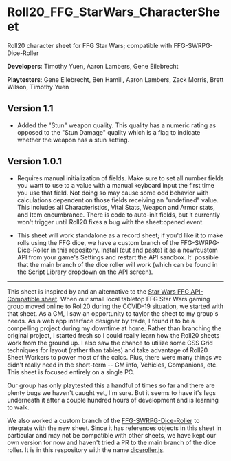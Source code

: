 # Roll20_FFG_StarWars_CharacterSheet
Roll20 character sheet for FFG Star Wars; compatible with FFG-SWRPG-Dice-Roller

**Developers**:  Timothy Yuen, Aaron Lambers, Gene Eilebrecht

**Playtesters**:  Gene Eilebrecht, Ben Hamill, Aaron Lambers, Zack Morris, Brett Wilson, Timothy Yuen

## Version 1.1

* Added the "Stun" weapon quality.  This quality has a numeric rating as opposed to the "Stun Damage" quality which is a flag to indicate whether the weapon has a stun setting. 

## Version 1.0.1

* Requires manual initialization of fields. Make sure to set all number fields you want to use to a value with a manual keyboard input the first time you use that field. Not doing so may cause some odd behavior with calculations dependent on those fields receiving an "undefined" value. This includes all Characteristics, Vital Stats, Weapon and Armor stats, and Item encumbrance. There is code to auto-init fields, but it currently won't trigger until Roll20 fixes a bug with the sheet:opened event.

* This sheet will work standalone as a record sheet; if you'd like it to make rolls using the FFG dice, we have a custom branch of the FFG-SWRPG-Dice-Roller in this repository. Install (cut and paste) it as a new/custom API from your game's Settings and restart the API sandbox. It' possible that the main branch of the dice roller will work (which can be found in the Script Library dropdown on the API screen).

---------

This sheet is inspired by and an alternative to the [Star Wars FFG API-Compatible sheet](https://github.com/Roll20/roll20-character-sheets/tree/master/Star%20Wars%20FFG%20API-Compatible).  When our small local tabletop FFG Star Wars gaming group moved online to Roll20 during the COVID-19 situation, we started with that sheet.  As a GM, I saw an opportunity to taylor the sheet to my group's needs.  As a web app interface designer by trade, I found it to be a compelling project during my downtime at home.  Rather than branching the original project, I started fresh so I could really learn how the Roll20 sheets work from the ground up.  I also saw the chance to utilize some CSS Grid techniques for layout (rather than tables) and take advantage of Roll20 Sheet Workers to power most of the calcs.  Plus, there were many things we didn't really need in the short-term -- GM info, Vehicles, Companions, etc.  This sheet is focused entirely on a single PC.

Our group has only playtested this a handful of times so far and there are plenty bugs we haven't caught yet, I'm sure.  But it seems to have it's legs underneath it after a couple hundred hours of development and is learning to walk.

We also worked a custom branch of the [FFG-SWRPG-Dice-Roller](https://github.com/Roll20/roll20-api-scripts/tree/master/FFG-SWRPG-Dice-Roller) to integrate with the new sheet.  Since it has references objects in this sheet in particular and may not be compatible with other sheets, we have kept our own version for now and haven't tried a PR to the main branch of the dice roller.  It is in this respository with the name [diceroller.js](https://github.com/Roll20/roll20-character-sheets/blob/master/Star%20Wars%20FFG%20Alternate/diceroller.js).
